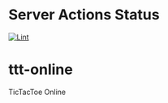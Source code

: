 # Server Actions Status
[![Lint](https://github.com/qerdcv/ttt-online/actions/workflows/linter.yml/badge.svg)](https://github.com/qerdcv/ttt-online/actions/workflows/linter.yml)
# ttt-online
TicTacToe Online
